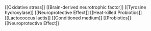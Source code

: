 [[Oxidative stress]]
[[Brain-derived neurotrophic factor]]
[[Tyrosine hydroxylase]]
[[Neuroprotective Effect]]
[[Heat-killed Probiotics]]
[[Lactococcus lactis]]
[[Conditioned medium]]
[[Probiotics]]
[[Neuroprotective Effect]]
